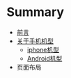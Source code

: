 # Summary

* [前言](README.md)
* [关于手机机型](qian_yan.md)
   * [iphone机型](ios机型.md)
   * [Android机型](android机型.md)
* 页面布局

